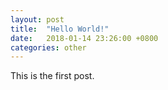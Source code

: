 ```yaml
---
layout: post
title:  "Hello World!"
date:   2018-01-14 23:26:00 +0800
categories: other
---
```


This is the first post.
